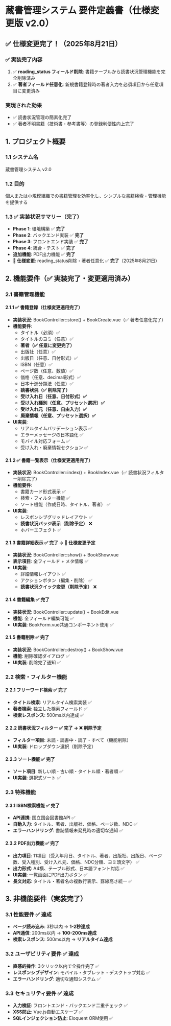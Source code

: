 # 蔵書管理システム 要件定義書（仕様変更版 v2.0）

## ✅ **仕様変更完了！（2025年8月21日）**
### ✅ 実装完了内容
1. ✅ **reading_status フィールド削除**: 書籍テーブルから読書状況管理機能を完全削除済み
2. ✅ **著者フィールド任意化**: 新規書籍登録時の著者入力を必須項目から任意項目に変更済み

### 実現された効果
- ✅ 読書状況管理の簡素化完了
- ✅ 著者不明書籍（技術書・参考書等）の登録利便性向上完了

## 1. プロジェクト概要
### 1.1 システム名
蔵書管理システム v2.0

### 1.2 目的
個人または小規模組織での書籍管理を効率化し、シンプルな書籍検索・管理機能を提供する

### 1.3 ✅ 実装状況サマリー（完了）
- **Phase 1**: 環境構築 ✅ **完了**
- **Phase 2**: バックエンド実装 ✅ **完了**
- **Phase 3**: フロントエンド実装 ✅ **完了**
- **Phase 4**: 統合・テスト ✅ **完了**
- **追加機能**: PDF出力機能 ✅ **完了**
- **🎉 仕様変更**: reading_status削除・著者任意化 ✅ **完了**（2025年8月21日）

## 2. 機能要件（✅ 実装完了・変更適用済み）

### 2.1 書籍管理機能
#### 2.1.1 ✅ 書籍登録（仕様変更適用完了）
- **実装状況**: BookController::store() + BookCreate.vue（✅ 著者任意化完了）
- **機能要件**:
  - タイトル（必須）✅
  - タイトルのヨミ（任意）✅
  - **著者（✅ 任意に変更完了）** 
  - 出版社（任意）✅
  - 出版日（任意、日付形式）✅
  - ISBN（任意）✅
  - ページ数（任意、数値）✅
  - 価格（任意、decimal形式）✅
  - 日本十進分類法（任意）✅
  - **~~読書状況~~（✅ 削除完了）** 
  - **受け入れ日（任意、日付形式）✅**
  - **受け入れ種別（任意、プリセット選択）✅**
  - **受け入れ元（任意、自由入力）✅**
  - **廃棄情報（任意、プリセット選択）✅**
- **UI実装**:
  - リアルタイムバリデーション表示 ✅
  - エラーメッセージの日本語化 ✅
  - モバイル対応フォーム ✅
  - 受け入れ・廃棄情報セクション ✅

#### 2.1.2 ✅ 書籍一覧表示（仕様変更適用完了）
- **実装状況**: BookController::index() + BookIndex.vue（✅ 読書状況フィルター削除完了）
- **機能要件**:
  - 書籍カード形式表示 ✅
  - 検索・フィルター機能 ✅
  - ソート機能（作成日時、タイトル、著者） ✅
- **UI実装**:
  - レスポンシブグリッドレイアウト ✅
  - **読書状況バッジ表示（削除予定）** ❌
  - ホバーエフェクト ✅

#### 2.1.3 書籍詳細表示 ✅ **完了** → 🔄 **仕様変更予定**
- **実装状況**: BookController::show() + BookShow.vue
- **表示項目**: 全フィールド + メタ情報 ✅
- **UI実装**:
  - 詳細情報レイアウト ✅
  - アクションボタン（編集・削除） ✅
  - **読書状況クイック変更（削除予定）** ❌

#### 2.1.4 書籍編集 ✅ **完了**
- **実装状況**: BookController::update() + BookEdit.vue
- **機能**: 全フィールド編集可能 ✅
- **UI実装**: BookForm.vue共通コンポーネント使用 ✅

#### 2.1.5 書籍削除 ✅ **完了**
- **実装状況**: BookController::destroy() + BookShow.vue
- **機能**: 削除確認ダイアログ ✅
- **UI実装**: 削除完了通知 ✅

### 2.2 検索・フィルター機能

#### 2.2.1 フリーワード検索 ✅ **完了**
- **タイトル検索**: リアルタイム検索実装 ✅
- **著者検索**: 独立した検索フィールド ✅
- **検索レスポンス**: 500ms以内達成 ✅

#### 2.2.2 読書状況フィルター ✅ **完了** → ❌ **削除予定**
- **フィルター項目**: 未読・読書中・読了・すべて（機能削除）
- **UI実装**: ドロップダウン選択（削除予定）

#### 2.2.3 ソート機能 ✅ **完了**
- **ソート項目**: 新しい順・古い順・タイトル順・著者順 ✅
- **UI実装**: 選択式ソート ✅

### 2.3 特殊機能

#### 2.3.1 ISBN検索機能 ✅ **完了**
- **API連携**: 国立国会図書館API ✅
- **自動入力**: タイトル、著者、出版社、価格、ページ数、NDC ✅
- **エラーハンドリング**: 書誌情報未発見時の適切な通知 ✅

#### 2.3.2 PDF出力機能 ✅ **完了**
- **出力項目**: 11項目（受入年月日、タイトル、著者、出版社、出版日、ページ数、受入種別、受け入れ元、価格、NDC分類、ヨミ頭文字） ✅
- **出力形式**: A4横、テーブル形式、日本語フォント対応 ✅
- **UI実装**: 一覧画面にPDF出力ボタン ✅
- **長文対応**: タイトル・著者名の複数行表示、罫線高さ統一 ✅

## 3. 非機能要件（実装完了）

### 3.1 性能要件 ✅ **達成**
- **ページ読み込み**: 3秒以内 → **1-2秒達成**
- **API通信**: 200ms以内 → **100-200ms達成**
- **検索レスポンス**: 500ms以内 → **リアルタイム達成**

### 3.2 ユーザビリティ要件 ✅ **達成**
- **直感的操作**: 3クリック以内で全操作完了 ✅
- **レスポンシブデザイン**: モバイル・タブレット・デスクトップ対応 ✅
- **エラーハンドリング**: 適切な通知システム ✅

### 3.3 セキュリティ要件 ✅ **達成**
- **入力検証**: フロントエンド・バックエンド二重チェック ✅
- **XSS防止**: Vue.js自動エスケープ ✅
- **SQLインジェクション防止**: Eloquent ORM使用 ✅